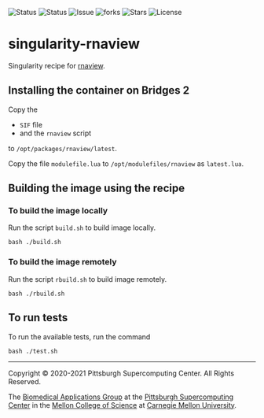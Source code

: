 ![Status](https://github.com/pscedu/singularity-rnaview/actions/workflows/main.yml/badge.svg)
![Status](https://github.com/pscedu/singularity-rnaview/actions/workflows/pretty.yml/badge.svg)
![Issue](https://img.shields.io/github/issues/pscedu/singularity-rnaview)
![forks](https://img.shields.io/github/forks/pscedu/singularity-rnaview)
![Stars](https://img.shields.io/github/stars/pscedu/singularity-rnaview)
![License](https://img.shields.io/github/license/pscedu/singularity-rnaview)

# singularity-rnaview
Singularity recipe for [rnaview](http://ndbserver.rutgers.edu/ndbmodule/services/download/rnaview.html).

## Installing the container on Bridges 2
Copy the

* `SIF` file
* and the `rnaview` script

to `/opt/packages/rnaview/latest`.

Copy the file `modulefile.lua` to `/opt/modulefiles/rnaview` as `latest.lua`.

## Building the image using the recipe
### To build the image locally
Run the script `build.sh` to build image locally.

```
bash ./build.sh
```

### To build the image remotely
Run the script `rbuild.sh` to build image remotely.

```
bash ./rbuild.sh
```

## To run tests
To run the available tests, run the command

```
bash ./test.sh
```

---
Copyright © 2020-2021 Pittsburgh Supercomputing Center. All Rights Reserved.

The [Biomedical Applications Group](https://www.psc.edu/biomedical-applications/) at the [Pittsburgh Supercomputing
Center](http://www.psc.edu) in the [Mellon College of Science](https://www.cmu.edu/mcs/) at [Carnegie Mellon University](http://www.cmu.edu).
